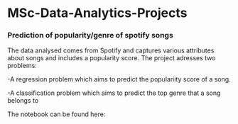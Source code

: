 # MSc-Data-Analytics-Projects

### Prediction of popularity/genre of spotify songs
The data analysed comes from Spotify and captures various attributes about songs and includes a popularity score. 
The project adresses two problems:

-A regression problem which aims to predict the populariity score of a song.

-A classification problem which aims to predict the top genre that a song belongs to

The notebook can be found here:
